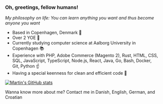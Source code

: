 ### Oh, greetings, fellow humans!

_My philosophy on life: You can learn anything you want and thus become anyone you want_

- Based in Copenhagen, Denmark :round_pushpin:
- Over 2 YOE :briefcase:
- Currently studying computer science at Aalborg University in Copenhagen :books:
- Experience with PHP, Adobe Commerce (Magento 2), Rust, HTML, CSS, SQL, JavaScript, TypeScript, Node.js, React, Java, Go, Bash, Docker, Git, Python :point_up:
- Having a special keenness for clean and efficient code :pinched_fingers:

[![Martin's GitHub stats](https://github-readme-stats.vercel.app/api?username=audio-engineer)](https://github.com/anuraghazra/github-readme-stats)

Wanna know more about me? Contact me in Danish, English, German, and Croatian

